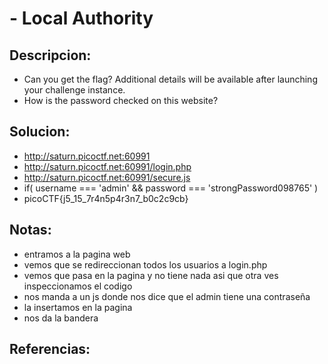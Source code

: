 #  - Local Authority

## Descripcion:
* Can you get the flag?
Additional details will be available after launching your challenge instance.
* How is the password checked on this website?

## Solucion:
* http://saturn.picoctf.net:60991
* http://saturn.picoctf.net:60991/login.php
* http://saturn.picoctf.net:60991/secure.js
* if( username === 'admin' && password === 'strongPassword098765' )
* picoCTF{j5_15_7r4n5p4r3n7_b0c2c9cb}

## Notas:
* entramos a la pagina web
* vemos que se redireccionan todos los usuarios a login.php
* vemos que pasa en la pagina y no tiene nada asi que otra ves inspeccionamos el codigo
* nos manda a un js donde nos dice que el admin tiene una contraseña
* la insertamos en la pagina 
* nos da la bandera

## Referencias: